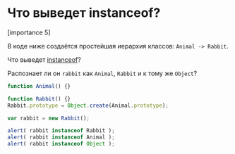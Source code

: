 # Что выведет instanceof?

[importance 5]

В коде ниже создаётся простейшая иерархия классов: `Animal -> Rabbit`.

Что выведет [instanceof](/instanceof)?  

Распознает ли он `rabbit` как `Animal`, `Rabbit` и к тому же `Object`?

```js
function Animal() {}

function Rabbit() {}
Rabbit.prototype = Object.create(Animal.prototype);

var rabbit = new Rabbit();

alert( rabbit instanceof Rabbit );
alert( rabbit instanceof Animal );
alert( rabbit instanceof Object );
```

